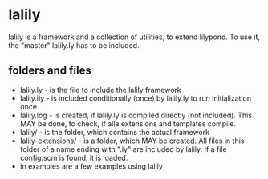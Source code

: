 lalily
======

lalily is a framework and a collection of utilities, to extend lilypond.
To use it, the "master" lalily.ly has to be included.

folders and files
-----------------

* lalily.ly - is the file to include the lalily framework
* lalily.ily - is included conditionally (once) by lalily.ly to run initialization once
* lalily.log - is created, if lalily.ly is compiled directly (not included). 
  This MAY be done, to check, if alle extensions and templates compile.
* lalily/ - is the folder, which contains the actual framework
* lalily-extensions/ - is a folder, which MAY be created.
  All files in this folder of a name ending with ".ly" are included by lalily.
  If a file config.scm is found, it is loaded.
* in examples are a few examples using lalily
